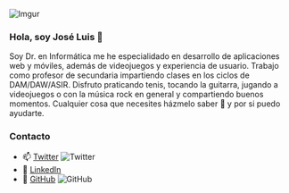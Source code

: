 ![Imgur](https://i.imgur.com/mecHwat.png?1)

### Hola, soy José Luis 👋

Soy Dr. en Informática me he especialidado en desarrollo de aplicaciones web y móviles, además de videojuegos y experiencia de usuario.
Trabajo como profesor de secundaria impartiendo clases en los ciclos de DAM/DAW/ASIR. 
Disfruto praticando tenis, tocando la guitarra, jugando a videojuegos o con la música rock en general y compartiendo buenos momentos.
Cualquier cosa que necesites házmelo saber 💬 y por si puedo ayudarte.

### Contacto

* 📫 [Twitter](https://twitter.com/joseluisgonsan) ![Twitter](https://img.shields.io/twitter/follow/joseluisgonsan?style=social)
* 🤔 [LinkedIn](https://www.linkedin.com/in/joseluisgonsan/)
* 🔭 [GitHub](https://github.com/joseluisgs) ![GitHub](https://img.shields.io/github/followers/joseluisgs?style=social)


<!--
**joseluisgs/joseluisgs** is a ✨ _special_ ✨ repository because its `README.md` (this file) appears on your GitHub profile.

Here are some ideas to get you started:

- 🔭 I’m currently working on ...
- 🌱 I’m currently learning ...
- 👯 I’m looking to collaborate on ...
- 🤔 I’m looking for help with ...
- 💬 Ask me about ...
- 📫 How to reach me: ...
- 😄 Pronouns: ...
- ⚡ Fun fact: ...
-->
